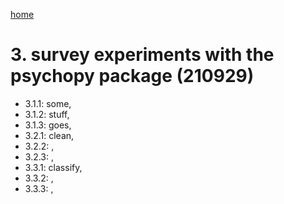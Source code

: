 [home](https://nils-holmberg.github.io/sfac-py/)

# 3. survey experiments with the psychopy package (210929)

- 3.1.1: some, 
- 3.1.2: stuff, 
- 3.1.3: goes, 
- 3.2.1: clean, 
- 3.2.2: , 
- 3.2.3: , 
- 3.3.1: classify, 
- 3.3.2: , 
- 3.3.3: , 

